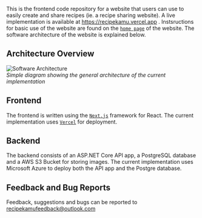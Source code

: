 This is the frontend code repository for a website that users can use to easily create and share recipes (ie. a recipe sharing website). A live implementation is available at https://recipekamu.vercel.app . Instsructions for basic use of the website are found on the [`home page`](https://recipekamu.vercel.app) of the website. The software architecture of the website is explained below.

## Architecture Overview
![Software Architecture](https://github.com/ch999999/RecipesFrontend/blob/master/Extra_Images/architecture.PNG) <br />
*Simple diagram showing the general architecture of the current implementation*

## Frontend
The frontend is written using the [`Next.js`](https://nextjs.org/) framework for React. The current implementation uses [`Vercel`](https://vercel.com/) for deployment.

## Backend
The backend consists of an ASP.NET Core API app, a PostgreSQL database and a AWS S3 Bucket for storing images. The current implementation uses Microsoft Azure to deploy both the API app and the Postgre database.

## Feedback and Bug Reports
Feedback, suggestions and bugs can be reported to recipekamufeedback@outlook.com

